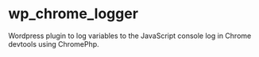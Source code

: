 wp_chrome_logger
================

Wordpress plugin to log variables to the JavaScript console log in Chrome devtools using ChromePhp.
